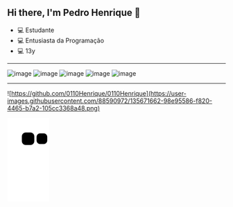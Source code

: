 ## Hi there, I'm Pedro Henrique 👋

- 💻 Estudante
- 💻 Entusiasta da Programação
- 💻 13y

---

![image](https://user-images.githubusercontent.com/88590972/132093288-0c83e39f-83e3-4490-819a-867c777a06b5.png)
![image](https://user-images.githubusercontent.com/88590972/132093303-90c29946-711d-420c-9e05-c450a066cf4c.png)
![image](https://user-images.githubusercontent.com/88590972/132093301-79012aae-3ebd-4097-a078-e4559b14a1d3.png)
![image](https://user-images.githubusercontent.com/88590972/135671494-d974254a-49c3-400b-9d41-5ef803386556.png)
![image](https://img.shields.io/badge/Python-14354C?style=for-the-badge&logo=python&logoColor=white)

---


![https://github.com/0110Henrique/0110Henrique](https://user-images.githubusercontent.com/88590972/135671662-98e95586-f820-4465-b7a2-105cc3368a48.png)

![Snake animation](https://github.com/rafaballerini/rafaballerini/raw/output/github-contribution-grid-snake.svg)
